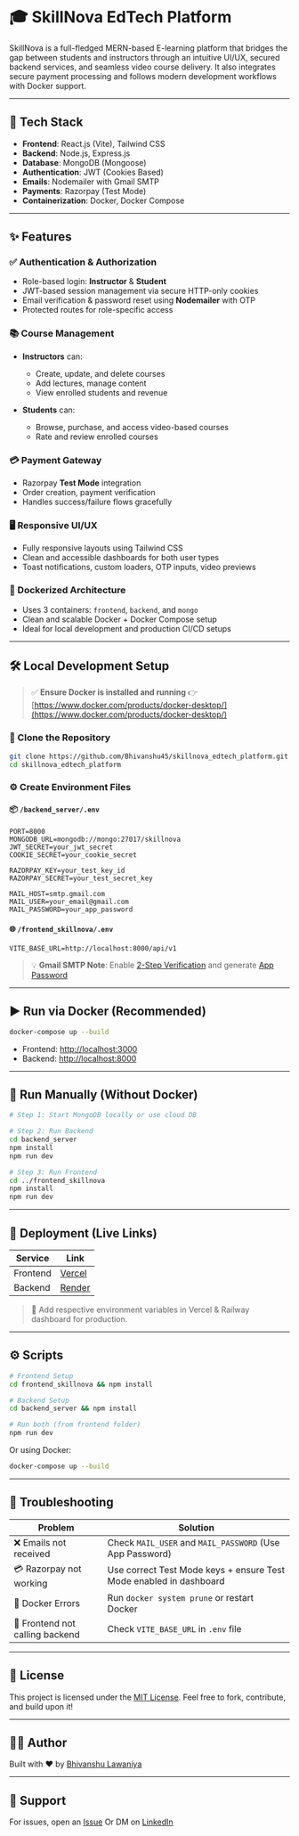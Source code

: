 # 🎓 SkillNova EdTech Platform

SkillNova is a full-fledged MERN-based E-learning platform that bridges the gap between students and instructors through an intuitive UI/UX, secured backend services, and seamless video course delivery. It also integrates secure payment processing and follows modern development workflows with Docker support.

---

## 🚀 Tech Stack

* **Frontend**: React.js (Vite), Tailwind CSS
* **Backend**: Node.js, Express.js
* **Database**: MongoDB (Mongoose)
* **Authentication**: JWT (Cookies Based)
* **Emails**: Nodemailer with Gmail SMTP
* **Payments**: Razorpay (Test Mode)
* **Containerization**: Docker, Docker Compose

---

## ✨ Features

### ✅ Authentication & Authorization

* Role-based login: **Instructor** & **Student**
* JWT-based session management via secure HTTP-only cookies
* Email verification & password reset using **Nodemailer** with OTP
* Protected routes for role-specific access

### 📚 Course Management

* **Instructors** can:

  * Create, update, and delete courses
  * Add lectures, manage content
  * View enrolled students and revenue
* **Students** can:

  * Browse, purchase, and access video-based courses
  * Rate and review enrolled courses

### 💳 Payment Gateway

* Razorpay **Test Mode** integration
* Order creation, payment verification
* Handles success/failure flows gracefully

### 🖥️ Responsive UI/UX

* Fully responsive layouts using Tailwind CSS
* Clean and accessible dashboards for both user types
* Toast notifications, custom loaders, OTP inputs, video previews

### 🐳 Dockerized Architecture

* Uses 3 containers: `frontend`, `backend`, and `mongo`
* Clean and scalable Docker + Docker Compose setup
* Ideal for local development and production CI/CD setups

---

## 🛠️ Local Development Setup

> ✅ **Ensure Docker is installed and running**
> 👉 [https://www.docker.com/products/docker-desktop/](https://www.docker.com/products/docker-desktop/)

### 🔗 Clone the Repository

```bash
git clone https://github.com/Bhivanshu45/skillnova_edtech_platform.git
cd skillnova_edtech_platform
```

### ⚙️ Create Environment Files

#### 📦 `/backend_server/.env`

```env
PORT=8000
MONGODB_URL=mongodb://mongo:27017/skillnova
JWT_SECRET=your_jwt_secret
COOKIE_SECRET=your_cookie_secret

RAZORPAY_KEY=your_test_key_id
RAZORPAY_SECRET=your_test_secret_key

MAIL_HOST=smtp.gmail.com
MAIL_USER=your_email@gmail.com
MAIL_PASSWORD=your_app_password
```

#### 🌐 `/frontend_skillnova/.env`

```env
VITE_BASE_URL=http://localhost:8000/api/v1
```

> 💡 **Gmail SMTP Note**: Enable [2-Step Verification](https://myaccount.google.com/security) and generate [App Password](https://myaccount.google.com/apppasswords)

---

## ▶️ Run via Docker (Recommended)

```bash
docker-compose up --build
```

* Frontend: [http://localhost:3000](http://localhost:3000)
* Backend: [http://localhost:8000](http://localhost:8000)

---

## 🔁 Run Manually (Without Docker)

```bash
# Step 1: Start MongoDB locally or use cloud DB

# Step 2: Run Backend
cd backend_server
npm install
npm run dev

# Step 3: Run Frontend
cd ../frontend_skillnova
npm install
npm run dev
```

---

## 🚀 Deployment (Live Links)

| Service  | Link                                                                 |
| -------- | -------------------------------------------------------------------- |
| Frontend | [Vercel](https://skillnova-edtech-platform.vercel.app)               |
| Backend  | [Render](https://skillnova-edtech-backend.onrender.com) |

> 📌 Add respective environment variables in Vercel & Railway dashboard for production.

---

## ⚙️ Scripts

```bash
# Frontend Setup
cd frontend_skillnova && npm install

# Backend Setup
cd backend_server && npm install

# Run both (from frontend folder)
npm run dev
```

Or using Docker:

```bash
docker-compose up --build
```

---

## 🧠 Troubleshooting

| Problem                         | Solution                                                           |
| ------------------------------- | ------------------------------------------------------------------ |
| ❌ Emails not received           | Check `MAIL_USER` and `MAIL_PASSWORD` (Use App Password)           |
| 💳 Razorpay not working         | Use correct Test Mode keys + ensure Test Mode enabled in dashboard |
| 🐳 Docker Errors                | Run `docker system prune` or restart Docker                        |
| 🔁 Frontend not calling backend | Check `VITE_BASE_URL` in `.env` file                               |

---

## 📄 License

This project is licensed under the [MIT License](LICENSE).
Feel free to fork, contribute, and build upon it!

---

## 👨‍💻 Author

Built with ❤️ by [Bhivanshu Lawaniya](https://github.com/Bhivanshu45)

---

## 💬 Support

For issues, open an [Issue](https://github.com/Bhivanshu45/skillnova_edtech_platform/issues)
Or DM on [LinkedIn](https://www.linkedin.com/in/bhivanshu-lawaniya)
